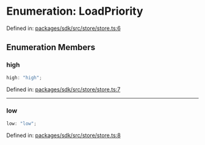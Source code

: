 # Enumeration: LoadPriority

Defined in: [packages/sdk/src/store/store.ts:6](https://github.com/towns-protocol/towns/blob/0db1fd0ac7258e8db8cedfb6183e8eade8284fa1/packages/sdk/src/store/store.ts#L6)

## Enumeration Members

### high

```ts
high: "high";
```

Defined in: [packages/sdk/src/store/store.ts:7](https://github.com/towns-protocol/towns/blob/0db1fd0ac7258e8db8cedfb6183e8eade8284fa1/packages/sdk/src/store/store.ts#L7)

***

### low

```ts
low: "low";
```

Defined in: [packages/sdk/src/store/store.ts:8](https://github.com/towns-protocol/towns/blob/0db1fd0ac7258e8db8cedfb6183e8eade8284fa1/packages/sdk/src/store/store.ts#L8)
